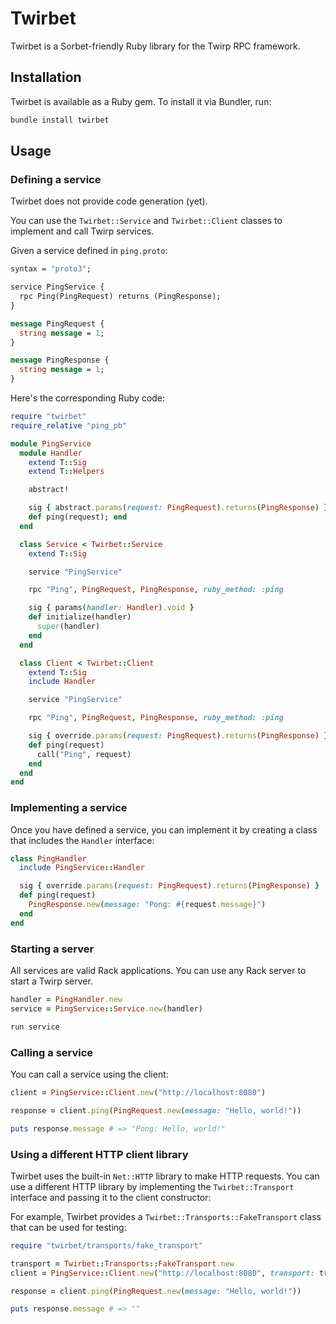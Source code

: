 # Twirbet

Twirbet is a Sorbet-friendly Ruby library for the Twirp RPC framework.

## Installation

Twirbet is available as a Ruby gem. To install it via Bundler, run:

```sh
bundle install twirbet
```

## Usage

### Defining a service

Twirbet does not provide code generation (yet).

You can use the `Twirbet::Service` and `Twirbet::Client` classes to implement
and call Twirp services.

Given a service defined in `ping.proto`:

```protobuf
syntax = "proto3";

service PingService {
  rpc Ping(PingRequest) returns (PingResponse);
}

message PingRequest {
  string message = 1;
}

message PingResponse {
  string message = 1;
}
```

Here's the corresponding Ruby code:

```ruby
require "twirbet"
require_relative "ping_pb"

module PingService
  module Handler
    extend T::Sig
    extend T::Helpers

    abstract!

    sig { abstract.params(request: PingRequest).returns(PingResponse) }
    def ping(request); end
  end

  class Service < Twirbet::Service
    extend T::Sig

    service "PingService"

    rpc "Ping", PingRequest, PingResponse, ruby_method: :ping

    sig { params(handler: Handler).void }
    def initialize(handler)
      super(handler)
    end
  end

  class Client < Twirbet::Client
    extend T::Sig
    include Handler

    service "PingService"

    rpc "Ping", PingRequest, PingResponse, ruby_method: :ping

    sig { override.params(request: PingRequest).returns(PingResponse) }
    def ping(request)
      call("Ping", request)
    end
  end
end
```

### Implementing a service

Once you have defined a service, you can implement it by creating a class that
includes the `Handler` interface:

```ruby
class PingHandler
  include PingService::Handler

  sig { override.params(request: PingRequest).returns(PingResponse) }
  def ping(request)
    PingResponse.new(message: "Pong: #{request.message}")
  end
end
```

### Starting a server

All services are valid Rack applications. You can use any Rack server to start a
Twirp server.

```ruby
handler = PingHandler.new
service = PingService::Service.new(handler)

run service
```

### Calling a service

You can call a service using the client:

```ruby
client = PingService::Client.new("http://localhost:8080")

response = client.ping(PingRequest.new(message: "Hello, world!"))

puts response.message # => "Pong: Hello, world!"
```

### Using a different HTTP client library

Twirbet uses the built-in `Net::HTTP` library to make HTTP requests. You can use
a different HTTP library by implementing the `Twirbet::Transport` interface and
passing it to the client constructor:

For example, Twirbet provides a `Twirbet::Transports::FakeTransport` class that
can be used for testing:

```ruby
require "twirbet/transports/fake_transport"

transport = Twirbet::Transports::FakeTransport.new
client = PingService::Client.new("http://localhost:8080", transport: transport)

response = client.ping(PingRequest.new(message: "Hello, world!"))

puts response.message # => ""
```
